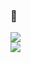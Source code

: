 ### <script>Hello world</script> 👋

<!--
**iss4cf0ng/iss4cf0ng** is a ✨ _special_ ✨ repository because its `README.md` (this file) appears on your GitHub profile.

Here are some ideas to get you started:

- 🔭 I’m currently working on ...
- 🌱 I’m currently learning ...
- 👯 I’m looking to collaborate on ...
- 🤔 I’m looking for help with ...
- 💬 Ask me about ...
- 📫 How to reach me: ...
- 😄 Pronouns: ...
- ⚡ Fun fact: ...
-->
![](https://github-readme-stats.vercel.app/api?username=iss4cf0ng&show=reviews,discussions_started,discussions_answered,prs_merged,prs_merged_percentage&theme=radical)   
![](https://github-readme-stats.vercel.app/api/top-langs/?username=iss4cf0ng&exclude_repo=iss4cf0ng.github.io&langs_count=20&theme=radical)
